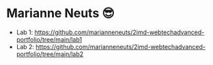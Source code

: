 # Marianne Neuts 😎

* Lab 1: https://github.com/marianneneuts/2imd-webtechadvanced-portfolio/tree/main/lab1
* Lab 2: https://github.com/marianneneuts/2imd-webtechadvanced-portfolio/tree/main/lab2
